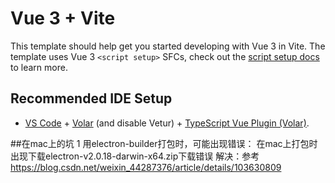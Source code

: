 # Vue 3 + Vite

This template should help get you started developing with Vue 3 in Vite. The template uses Vue 3 `<script setup>` SFCs, check out the [script setup docs](https://v3.vuejs.org/api/sfc-script-setup.html#sfc-script-setup) to learn more.

## Recommended IDE Setup

- [VS Code](https://code.visualstudio.com/) + [Volar](https://marketplace.visualstudio.com/items?itemName=Vue.volar) (and disable Vetur) + [TypeScript Vue Plugin (Volar)](https://marketplace.visualstudio.com/items?itemName=Vue.vscode-typescript-vue-plugin).


##在mac上的坑
1 用electron-builder打包时，可能出现错误：
在mac上打包时出现下载electron-v2.0.18-darwin-x64.zip下载错误
解决：参考  https://blog.csdn.net/weixin_44287376/article/details/103630809